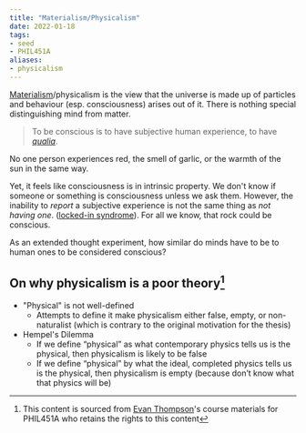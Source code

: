 ```yaml
---
title: "Materialism/Physicalism"
date: 2022-01-18
tags:
- seed
- PHIL451A
aliases:
- physicalism
---
```


[Materialism](thoughts/mind%20body%20problem.md)/physicalism is the view that the universe is made up of particles and behaviour (esp. consciousness) arises out of it. There is nothing special distinguishing mind from matter.

> To be conscious is to have subjective human experience, to have *[qualia](thoughts/qualia.md)*.

No one person experiences red, the smell of garlic, or the warmth of the sun in the same way.

Yet, it feels like consciousness is in intrinsic property. We don't know if someone or something is consciousness unless we ask them. However, the inability to _report_ a subjective experience is not the same thing as _not having one_. ([locked-in syndrome](https://en.wikipedia.org/wiki/Locked-in_syndrome)). For all we know, that rock could be conscious.

As an extended thought experiment, how similar do minds have to be to human ones to be considered conscious? 

## On why physicalism is a poor theory[^1]
- "Physical" is not well-defined
	- Attempts to define it make physicalism either false, empty, or non-naturalist (which is contrary to the original motivation for the thesis)
- Hempel's Dilemma
	- If we define “physical” as what contemporary physics tells us is the physical, then physicalism is likely to be false
	- If we define “physical” by what the ideal, completed physics tells us is the physical, then physicalism is empty (because don’t know what that physics will be)

 [^1]: This content is sourced from [Evan Thompson](https://evanthompson.me/)'s course materials for PHIL451A who retains the rights to this content